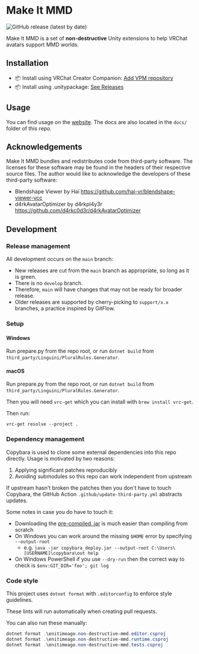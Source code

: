# Make It MMD

![GitHub release (latest by date)](https://img.shields.io/github/v/release/enitimeago/make-it-mmd?label=release)

Make It MMD is a set of **non-destructive** Unity extensions to help VRChat avatars support MMD worlds.

## Installation

- 📦 Install using VRChat Creator Companion: [Add VPM repository](https://enitimeago.github.io/vpm-repos/)
- 📦 Install using .unitypackage: [See Releases](https://github.com/enitimeago/make-it-mmd/releases)

## Usage

You can find usage on the [website](https://enitimeago.github.io/make-it-mmd/).
The docs are also located in the `docs/` folder of this repo.

## Acknowledgements

Make It MMD bundles and redistributes code from third-party software. The licenses for these software may be found in the headers of their respective source files. The author would like to acknowledge the developers of these third-party software:

- Blendshape Viewer by Haï https://github.com/hai-vr/blendshape-viewer-vcc
- d4rkAvatarOptimizer by d4rkpl4y3r https://github.com/d4rkc0d3r/d4rkAvatarOptimizer

## Development

### Release management

All development occurs on the `main` branch:

- New releases are cut from the `main` branch as appropriate, so long as it is green.
- There is no `develop` branch.
- Therefore, `main` will have changes that may not be ready for broader release.
- Older releases are supported by cherry-picking to `support/x.x` branches, a practice inspired by GitFlow.

### Setup

#### Windows

Run prepare.py from the repo root, or run `dotnet build` from `third_party/Linguini/PluralRules.Generator`.

#### macOS

Run prepare.py from the repo root, or run `dotnet build` from `third_party/Linguini/PluralRules.Generator`.

Then you will need `vrc-get` which you can install with `brew install vrc-get`.

Then run:

```shell
vrc-get resolve --project .
```

### Dependency management

Copybara is used to clone some external dependencies into this repo directly.
Usage is motivated by two reasons:

1. Applying significant patches reproducibly
2. Avoiding submodules so this repo can work independent from upstream

If upstream hasn't broken the patches then you don't have to touch Copybara,
the GitHub Action `.github/update-third-party.yml` abstracts updates.

Some notes in case you do have to touch it:

- Downloading the [pre-compiled .jar](https://github.com/google/copybara/releases) is much easier than compiling from scratch
- On Windows you can work around the missing `$HOME` error by specifying `--output-root`
  - e.g. `java -jar copybara_deploy.jar --output-root C:\Users\[USERNAME]\copybara\out help`
- On Windows PowerShell if you use `--dry-run` then the correct way to check is `$env:GIT_DIR='foo'; git log`

### Code style

This project uses `dotnet format` with `.editorconfig` to enforce style guidelines.

These lints will run automatically when creating pull requests.

You can also run these manually:

```powershell
dotnet format .\enitimeago.non-destructive-mmd.editor.csproj
dotnet format .\enitimeago.non-destructive-mmd.runtime.csproj
dotnet format .\enitimeago.non-destructive-mmd.tests.csproj
```
